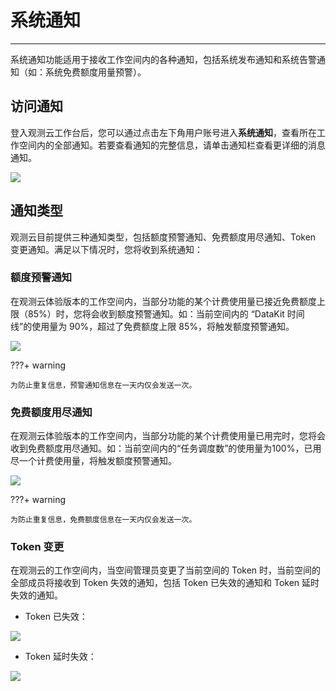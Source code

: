 # 系统通知
---

系统通知功能适用于接收工作空间内的各种通知，包括系统发布通知和系统告警通知（如：系统免费额度用量预警）。

## 访问通知

登入观测云工作台后，您可以通过点击左下角用户账号进入**系统通知**，查看所在工作空间内的全部通知。若要查看通知的完整信息，请单击通知栏查看更详细的消息通知。

![](img/9.system_inform_1.png)

## 通知类型

观测云目前提供三种通知类型，包括额度预警通知、免费额度用尽通知、Token 变更通知。满足以下情况时，您将收到系统通知：

### 额度预警通知

在观测云体验版本的工作空间内，当部分功能的某个计费使用量已接近免费额度上限（85%）时，您将会收到额度预警通知。如：当前空间内的 “DataKit 时间线”的使用量为 90%，超过了免费额度上限 85%，将触发额度预警通知。

![](img/13_inform_02.png)

???+ warning

    为防止重复信息，预警通知信息在一天内仅会发送一次。


### 免费额度用尽通知

在观测云体验版本的工作空间内，当部分功能的某个计费使用量已用完时，您将会收到免费额度用尽通知。如：当前空间内的“任务调度数”的使用量为100%，已用尽一个计费使用量，将触发额度预警通知。

![](img/13_inform_03.png)

???+ warning

    为防止重复信息，免费额度信息在一天内仅会发送一次。


### Token 变更

在观测云的工作空间内，当空间管理员变更了当前空间的 Token 时，当前空间的全部成员将接收到 Token 失效的通知，包括 Token 已失效的通知和 Token 延时失效的通知。

- Token 已失效：

![](img/13_inform_04.png)

- Token 延时失效：

![](img/13_inform_05.png)




